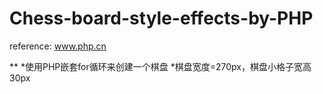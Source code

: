 # Chess-board-style-effects-by-PHP
reference: www.php.cn

**
*使用PHP嵌套for循环来创建一个棋盘
*棋盘宽度=270px，棋盘小格子宽高30px
